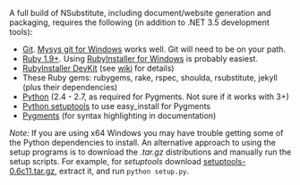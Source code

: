 ﻿A full build of NSubstitute, including document/website generation and packaging, requires the following (in addition to .NET 3.5 development tools):

* [Git](http://git-scm.com/). [Mysys git for Windows](http://code.google.com/p/msysgit/) works well. Git will need to be on your path.
* [Ruby 1.9+](http://ruby-lang.org). Using [RubyInstaller for Windows](http://rubyinstaller.org/) is probably easiest.
* [RubyInstaller DevKit](http://rubyinstaller.org/add-ons/devkit/) (see [wiki](http://github.com/oneclick/rubyinstaller/wiki/Development-Kit) for details)
* These Ruby gems: rubygems, rake, rspec, shoulda, rsubstitute, jekyll (plus their dependencies)
* [Python](http://www.python.org/) (2.4 - 2.7, as required for Pygments. Not sure if it works with 3+)
* [Python setuptools](http://pypi.python.org/pypi/setuptools) to use easy\_install for Pygments
* [Pygments](http://pygments.org/) (for syntax highlighting in documentation)

*Note:* If you are using x64 Windows you may have trouble getting some of the Python dependencies to install. An alternative approach to using the setup programs is to download the _*.tar.gz*_ distributions and manually run the setup scripts. For example, for _setuptools_ download [setuptools-0.6c11.tar.gz](http://pypi.python.org/pypi/setuptools#downloads), extract it, and run `python setup.py`.

